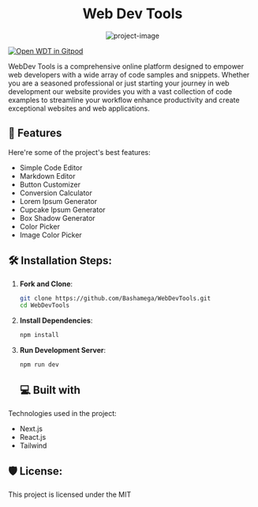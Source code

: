 <h1 align="center" id="title">Web Dev Tools</h1>
<p align="center"><img src="https://socialify.git.ci/Bashamega/WebDevTools/image?description=1&amp;forks=1&amp;issues=1&amp;language=1&amp;name=1&amp;owner=1&amp;pulls=1&amp;stargazers=1&amp;theme=Dark" alt="project-image"></p>
<a href="https://gitpod.io/#https://github.com/bashamega/webdevtools" target="_blank">
  <img src="https://gitpod.io/button/open-in-gitpod.svg" alt="Open WDT in Gitpod">
</a>

<p id="description">WebDev Tools is a comprehensive online platform designed to empower web developers with a wide array of code samples and snippets. Whether you are a seasoned professional or just starting your journey in web development our website provides you with a vast collection of code examples to streamline your workflow enhance productivity and create exceptional websites and web applications.</p>

<h2>🧐 Features</h2>

Here're some of the project's best features:

- Simple Code Editor
- Markdown Editor
- Button Customizer
- Conversion Calculator
- Lorem Ipsum Generator
- Cupcake Ipsum Generator
- Box Shadow Generator
- Color Picker
- Image Color Picker

<h2>🛠️ Installation Steps:</h2>

1. **Fork and Clone**:

   ```bash
   git clone https://github.com/Bashamega/WebDevTools.git
   cd WebDevTools
   ```

2. **Install Dependencies**:

   ```bash
   npm install
   ```

3. **Run Development Server**:
   ```bash
   npm run dev
   ```
   <h2>💻 Built with</h2>

Technologies used in the project:

- Next.js
- React.js
- Tailwind

<h2>🛡️ License:</h2>

This project is licensed under the MIT
